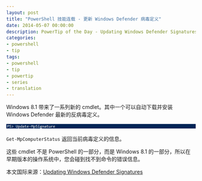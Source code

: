 ```yaml
---
layout: post
title: "PowerShell 技能连载 - 更新 Windows Defender 病毒定义"
date: 2014-05-07 00:00:00
description: PowerTip of the Day - Updating Windows Defender Signatures
categories:
- powershell
- tip
tags:
- powershell
- tip
- powertip
- series
- translation
---
```

Windows 8.1 带来了一系列新的 cmdlet。其中一个可以自动下载并安装 Windows Defender 最新的反病毒定义。

![](/img/2014-05-07-updating-windows-defender-signatures-001.png)

`Get-MpComputerStatus` 返回当前病毒定义的信息。

这些 cmdlet 不是 PowerShell 的一部分，而是 Windows 8.1 的一部分，所以在早期版本的操作系统中，您会碰到找不到命令的错误信息。

<!--more-->
本文国际来源：[Updating Windows Defender Signatures](http://community.idera.com/powershell/powertips/b/tips/posts/updating-windows-defender-signatures)
